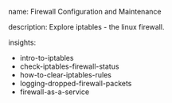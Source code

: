 name: Firewall Configuration and Maintenance

description: Explore iptables - the linux firewall.

insights:
  - intro-to-iptables
  - check-iptables-firewall-status
  - how-to-clear-iptables-rules
  - logging-dropped-firewall-packets
  - firewall-as-a-service
 
